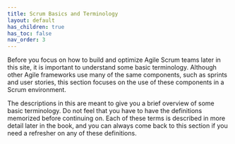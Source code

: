 ```yaml
---
title: Scrum Basics and Terminology
layout: default
has_children: true
has_toc: false
nav_order: 3
---
```


Before you focus on how to build and optimize Agile Scrum teams later in this site, it is important to understand some basic terminology. 
Although other Agile frameworks use many of the same components, such as sprints and user stories, this section focuses on the use of these components 
in a Scrum environment.

The descriptions in this are meant to give you a brief overview of some basic terminology. Do not feel that you have to have the definitions 
memorized before continuing on. Each of these terms is described in more detail later in the book, and you can always come back to this section if 
you need a refresher on any of these definitions.
